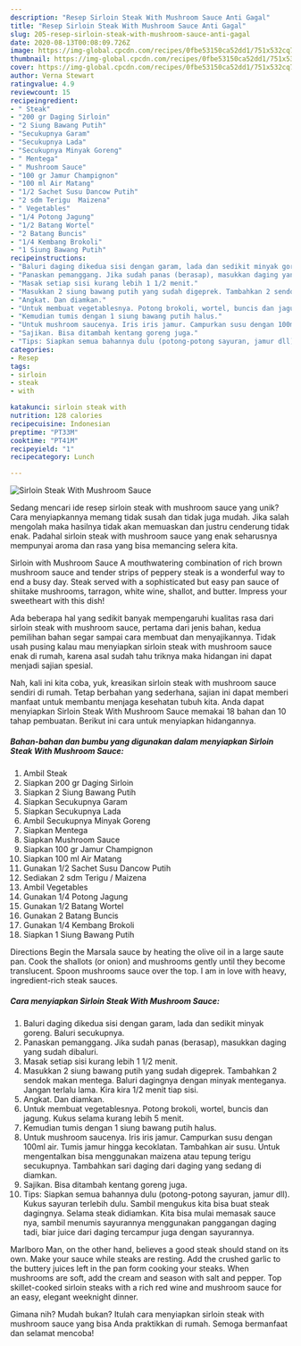 ```yaml
---
description: "Resep Sirloin Steak With Mushroom Sauce Anti Gagal"
title: "Resep Sirloin Steak With Mushroom Sauce Anti Gagal"
slug: 205-resep-sirloin-steak-with-mushroom-sauce-anti-gagal
date: 2020-08-13T00:08:09.726Z
image: https://img-global.cpcdn.com/recipes/0fbe53150ca52dd1/751x532cq70/sirloin-steak-with-mushroom-sauce-foto-resep-utama.jpg
thumbnail: https://img-global.cpcdn.com/recipes/0fbe53150ca52dd1/751x532cq70/sirloin-steak-with-mushroom-sauce-foto-resep-utama.jpg
cover: https://img-global.cpcdn.com/recipes/0fbe53150ca52dd1/751x532cq70/sirloin-steak-with-mushroom-sauce-foto-resep-utama.jpg
author: Verna Stewart
ratingvalue: 4.9
reviewcount: 15
recipeingredient:
- " Steak"
- "200 gr Daging Sirloin"
- "2 Siung Bawang Putih"
- "Secukupnya Garam"
- "Secukupnya Lada"
- "Secukupnya Minyak Goreng"
- " Mentega"
- " Mushroom Sauce"
- "100 gr Jamur Champignon"
- "100 ml Air Matang"
- "1/2 Sachet Susu Dancow Putih"
- "2 sdm Terigu  Maizena"
- " Vegetables"
- "1/4 Potong Jagung"
- "1/2 Batang Wortel"
- "2 Batang Buncis"
- "1/4 Kembang Brokoli"
- "1 Siung Bawang Putih"
recipeinstructions:
- "Baluri daging dikedua sisi dengan garam, lada dan sedikit minyak goreng. Baluri secukupnya."
- "Panaskan pemanggang. Jika sudah panas (berasap), masukkan daging yang sudah dibaluri."
- "Masak setiap sisi kurang lebih 1 1/2 menit."
- "Masukkan 2 siung bawang putih yang sudah digeprek. Tambahkan 2 sendok makan mentega. Baluri dagingnya dengan minyak menteganya. Jangan terlalu lama. Kira kira 1/2 menit tiap sisi."
- "Angkat. Dan diamkan."
- "Untuk membuat vegetablesnya. Potong brokoli, wortel, buncis dan jagung. Kukus selama kurang lebih 5 menit."
- "Kemudian tumis dengan 1 siung bawang putih halus."
- "Untuk mushroom saucenya. Iris iris jamur. Campurkan susu dengan 100ml air. Tumis jamur hingga kecoklatan. Tambahkan air susu. Untuk mengentalkan bisa menggunakan maizena atau tepung terigu secukupnya. Tambahkan sari daging dari daging yang sedang di diamkan."
- "Sajikan. Bisa ditambah kentang goreng juga."
- "Tips: Siapkan semua bahannya dulu (potong-potong sayuran, jamur dll). Kukus sayuran terlebih dulu. Sambil mengukus kita bisa buat steak dagingnya. Selama steak didiamkan. Kita bisa mulai memasak sauce nya, sambil menumis sayurannya menggunakan panggangan daging tadi, biar juice dari daging tercampur juga dengan sayurannya."
categories:
- Resep
tags:
- sirloin
- steak
- with

katakunci: sirloin steak with 
nutrition: 128 calories
recipecuisine: Indonesian
preptime: "PT33M"
cooktime: "PT41M"
recipeyield: "1"
recipecategory: Lunch

---
```



![Sirloin Steak With Mushroom Sauce](https://img-global.cpcdn.com/recipes/0fbe53150ca52dd1/751x532cq70/sirloin-steak-with-mushroom-sauce-foto-resep-utama.jpg)

Sedang mencari ide resep sirloin steak with mushroom sauce yang unik? Cara menyiapkannya memang tidak susah dan tidak juga mudah. Jika salah mengolah maka hasilnya tidak akan memuaskan dan justru cenderung tidak enak. Padahal sirloin steak with mushroom sauce yang enak seharusnya mempunyai aroma dan rasa yang bisa memancing selera kita.

Sirloin with Mushroom Sauce A mouthwatering combination of rich brown mushroom sauce and tender strips of peppery steak is a wonderful way to end a busy day. Steak served with a sophisticated but easy pan sauce of shiitake mushrooms, tarragon, white wine, shallot, and butter. Impress your sweetheart with this dish!

Ada beberapa hal yang sedikit banyak mempengaruhi kualitas rasa dari sirloin steak with mushroom sauce, pertama dari jenis bahan, kedua pemilihan bahan segar sampai cara membuat dan menyajikannya. Tidak usah pusing kalau mau menyiapkan sirloin steak with mushroom sauce enak di rumah, karena asal sudah tahu triknya maka hidangan ini dapat menjadi sajian spesial.


Nah, kali ini kita coba, yuk, kreasikan sirloin steak with mushroom sauce sendiri di rumah. Tetap berbahan yang sederhana, sajian ini dapat memberi manfaat untuk membantu menjaga kesehatan tubuh kita. Anda dapat menyiapkan Sirloin Steak With Mushroom Sauce memakai 18 bahan dan 10 tahap pembuatan. Berikut ini cara untuk menyiapkan hidangannya.

<!--inarticleads1-->

##### Bahan-bahan dan bumbu yang digunakan dalam menyiapkan Sirloin Steak With Mushroom Sauce:

1. Ambil  Steak
1. Siapkan 200 gr Daging Sirloin
1. Siapkan 2 Siung Bawang Putih
1. Siapkan Secukupnya Garam
1. Siapkan Secukupnya Lada
1. Ambil Secukupnya Minyak Goreng
1. Siapkan  Mentega
1. Siapkan  Mushroom Sauce
1. Siapkan 100 gr Jamur Champignon
1. Siapkan 100 ml Air Matang
1. Gunakan 1/2 Sachet Susu Dancow Putih
1. Sediakan 2 sdm Terigu / Maizena
1. Ambil  Vegetables
1. Gunakan 1/4 Potong Jagung
1. Gunakan 1/2 Batang Wortel
1. Gunakan 2 Batang Buncis
1. Gunakan 1/4 Kembang Brokoli
1. Siapkan 1 Siung Bawang Putih


Directions Begin the Marsala sauce by heating the olive oil in a large saute pan. Cook the shallots (or onion) and mushrooms gently until they become translucent. Spoon mushrooms sauce over the top. I am in love with heavy, ingredient-rich steak sauces. 

<!--inarticleads2-->

##### Cara menyiapkan Sirloin Steak With Mushroom Sauce:

1. Baluri daging dikedua sisi dengan garam, lada dan sedikit minyak goreng. Baluri secukupnya.
1. Panaskan pemanggang. Jika sudah panas (berasap), masukkan daging yang sudah dibaluri.
1. Masak setiap sisi kurang lebih 1 1/2 menit.
1. Masukkan 2 siung bawang putih yang sudah digeprek. Tambahkan 2 sendok makan mentega. Baluri dagingnya dengan minyak menteganya. Jangan terlalu lama. Kira kira 1/2 menit tiap sisi.
1. Angkat. Dan diamkan.
1. Untuk membuat vegetablesnya. Potong brokoli, wortel, buncis dan jagung. Kukus selama kurang lebih 5 menit.
1. Kemudian tumis dengan 1 siung bawang putih halus.
1. Untuk mushroom saucenya. Iris iris jamur. Campurkan susu dengan 100ml air. Tumis jamur hingga kecoklatan. Tambahkan air susu. Untuk mengentalkan bisa menggunakan maizena atau tepung terigu secukupnya. Tambahkan sari daging dari daging yang sedang di diamkan.
1. Sajikan. Bisa ditambah kentang goreng juga.
1. Tips: Siapkan semua bahannya dulu (potong-potong sayuran, jamur dll). Kukus sayuran terlebih dulu. Sambil mengukus kita bisa buat steak dagingnya. Selama steak didiamkan. Kita bisa mulai memasak sauce nya, sambil menumis sayurannya menggunakan panggangan daging tadi, biar juice dari daging tercampur juga dengan sayurannya.


Marlboro Man, on the other hand, believes a good steak should stand on its own. Make your sauce while steaks are resting. Add the crushed garlic to the buttery juices left in the pan form cooking your steaks. When mushrooms are soft, add the cream and season with salt and pepper. Top skillet-cooked sirloin steaks with a rich red wine and mushroom sauce for an easy, elegant weeknight dinner. 

Gimana nih? Mudah bukan? Itulah cara menyiapkan sirloin steak with mushroom sauce yang bisa Anda praktikkan di rumah. Semoga bermanfaat dan selamat mencoba!
